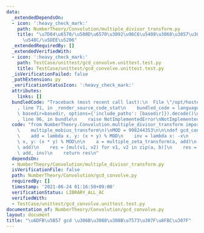 ```yaml
---
data:
  _extendedDependsOn:
  - icon: ':heavy_check_mark:'
    path: NumberTheory/Convolution/multiple_divisor_transform.py
    title: "\u7D04\u6570/\u500D\u6570\u3092\u96C6\u5408\u3068\u3057\u305F\u7D2F\u7A4D\
      \u548C/\u5DEE\u5206"
  _extendedRequiredBy: []
  _extendedVerifiedWith:
  - icon: ':heavy_check_mark:'
    path: TestCase/unittest/gcd_convolve.unittest.test.py
    title: TestCase/unittest/gcd_convolve.unittest.test.py
  _isVerificationFailed: false
  _pathExtension: py
  _verificationStatusIcon: ':heavy_check_mark:'
  attributes:
    links: []
  bundledCode: "Traceback (most recent call last):\n  File \"/opt/hostedtoolcache/Python/3.10.4/x64/lib/python3.10/site-packages/onlinejudge_verify/documentation/build.py\"\
    , line 71, in _render_source_code_stat\n    bundled_code = language.bundle(stat.path,\
    \ basedir=basedir, options={'include_paths': [basedir]}).decode()\n  File \"/opt/hostedtoolcache/Python/3.10.4/x64/lib/python3.10/site-packages/onlinejudge_verify/languages/python.py\"\
    , line 96, in bundle\n    raise NotImplementedError\nNotImplementedError\n"
  code: "from NumberTheory.Convolution.multiple_divisor_transform import (\n    multiple_zeta_transform,\n\
    \    multiple_mobius_transform\n)\nMOD = 998244353\n\n\ndef gcd_convolve(a, b):\n\
    \    add = lambda x, y: (x + y) % MOD\n    inv = lambda x: -x\n    mul = lambda\
    \ x, y: (x * y) % MOD\n\n    a = multiple_zeta_transform(a, add)\n    b = multiple_zeta_transform(b,\
    \ add)\n    res = [mul(v1, v2) for v1, v2 in zip(a, b)]\n    res = multiple_mobius_transform(res,\
    \ add, inv)\n    return res\n"
  dependsOn:
  - NumberTheory/Convolution/multiple_divisor_transform.py
  isVerificationFile: false
  path: NumberTheory/Convolution/gcd_convolve.py
  requiredBy: []
  timestamp: '2021-06-24 01:16:50+09:00'
  verificationStatus: LIBRARY_ALL_AC
  verifiedWith:
  - TestCase/unittest/gcd_convolve.unittest.test.py
documentation_of: NumberTheory/Convolution/gcd_convolve.py
layout: document
title: "\u6DFB\u5B57 gcd \u306B\u3088\u308B\u7573\u307F\u8FBC\u307F"
---
```


